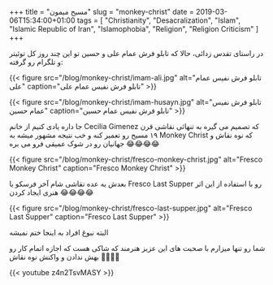 +++
title = "مسیح میمون"
slug = "monkey-christ"
date = 2019-03-06T15:34:00+01:00
tags = [ "Christianity", "Desacralization", "Islam", "Islamic Republic of Iran", "Islamophobia", "Religion", "Religion Criticism" ]
+++

در راستای تقدس زدائی، حالا که تابلو فرش عمام علی و حسین تو این چند روز کل توئیتر و تلگرام رو گرفته:

{{< figure src="/blog/monkey-christ/imam-ali.jpg" alt="تابلو فرش نفیس عمام علی" caption="تابلو فرش نفیس عمام علی" >}}

{{< figure src="/blog/monkey-christ/imam-husayn.jpg" alt="تابلو فرش نفیس عمام حسین" caption="تابلو فرش نفیس عمام حسین" >}}

 جا داره یادی کنیم از خانم Cecilia Gimenez که تصمیم می گیره به تنهائی نقاشی قرن ۱۹ مسیح رو تعمیر کنه و خب نتیجه مشهور میشه به Monkey Christ که نوه نقاش و جهانیان رو در شوک عمیقی فرو می بره :joy::joy::joy::joy:

{{< figure src="/blog/monkey-christ/fresco-monkey-christ.jpg" alt="Fresco Monkey Christ" caption="Fresco Monkey Christ" >}}

<!--more-->

بعدش یه عده نقاشی شام آخر فرسکو یا Fresco Last Supper رو با استفاده از این اثر هنری ایجاد کردن :joy::joy::joy::joy:

{{< figure src="/blog/monkey-christ/fresco-last-supper.jpg" alt="Fresco Last Supper" caption="Fresco Last Supper" >}}

البته نبوغ افراد به اینجا ختم نمیشه 

شما رو تنها میزارم با صحبت های این عزیز هنرمند که شاکی هست که اجازه اتمام کار رو بهش ندادن و واکنش نوه نقاش :rofl::rofl::rofl::rofl:

{{< youtube z4n2TsvMASY >}}
